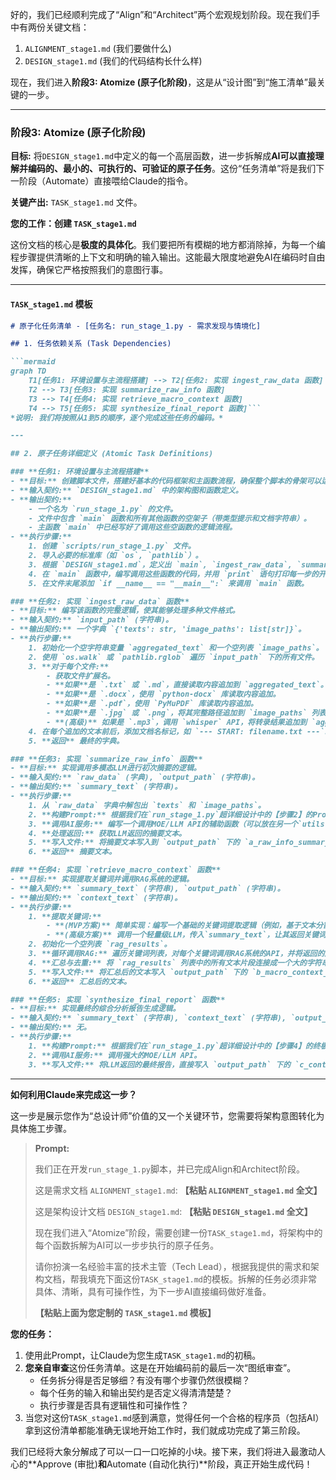 好的，我们已经顺利完成了“Align”和“Architect”两个宏观规划阶段。现在我们手中有两份关键文档：

1.  `ALIGNMENT_stage1.md` (我们要做什么)
2.  `DESIGN_stage1.md` (我们的代码结构长什么样)

现在，我们进入**阶段3: Atomize (原子化阶段)**，这是从“设计图”到“施工清单”最关键的一步。

---

### **阶段3: Atomize (原子化阶段)**

**目标:** 将`DESIGN_stage1.md`中定义的每一个高层函数，进一步拆解成**AI可以直接理解并编码的、最小的、可执行的、可验证的原子任务**。这份“任务清单”将是我们下一阶段（Automate）直接喂给Claude的指令。

**关键产出:** `TASK_stage1.md` 文件。

**您的工作：创建 `TASK_stage1.md`**

这份文档的核心是**极度的具体化**。我们要把所有模糊的地方都消除掉，为每一个编程步骤提供清晰的上下文和明确的输入输出。这能最大限度地避免AI在编码时自由发挥，确保它严格按照我们的意图行事。

---

#### **`TASK_stage1.md` 模板**

```markdown
# 原子化任务清单 - [任务名: run_stage_1.py - 需求发现与情境化]

## 1. 任务依赖关系 (Task Dependencies)

```mermaid
graph TD
    T1[任务1: 环境设置与主流程搭建] --> T2[任务2: 实现 ingest_raw_data 函数]
    T2 --> T3[任务3: 实现 summarize_raw_info 函数]
    T3 --> T4[任务4: 实现 retrieve_macro_context 函数]
    T4 --> T5[任务5: 实现 synthesize_final_report 函数]```
*说明: 我们将按照从1到5的顺序，逐个完成这些任务的编码。*

---

## 2. 原子任务详细定义 (Atomic Task Definitions)

### **任务1: 环境设置与主流程搭建**
- **目标:** 创建脚本文件，搭建好基本的代码框架和主函数流程，确保整个脚本的骨架可以运行。
- **输入契约:** `DESIGN_stage1.md` 中的架构图和函数定义。
- **输出契约:**
    - 一个名为 `run_stage_1.py` 的文件。
    - 文件中包含 `main` 函数和所有其他函数的空架子（带类型提示和文档字符串）。
    - 主函数 `main` 中已经写好了调用这些空函数的逻辑流程。
- **执行步骤:**
    1. 创建 `scripts/run_stage_1.py` 文件。
    2. 导入必要的标准库（如 `os`, `pathlib`）。
    3. 根据 `DESIGN_stage1.md`，定义出 `main`, `ingest_raw_data`, `summarize_raw_info`, `retrieve_macro_context`, `synthesize_final_report` 这几个函数的签名（函数名、参数、返回值类型提示），函数体暂时用 `pass` 占位。
    4. 在 `main` 函数中，编写调用这些函数的代码，并用 `print` 语句打印每一步的开始和结束，例如 `print("开始执行数据摄入...")`。
    5. 在文件末尾添加 `if __name__ == "__main__":` 来调用 `main` 函数。

### **任务2: 实现 `ingest_raw_data` 函数**
- **目标:** 编写该函数的完整逻辑，使其能够处理多种文件格式。
- **输入契约:** `input_path` (字符串)。
- **输出契约:** 一个字典 `{'texts': str, 'image_paths': list[str]}`。
- **执行步骤:**
    1. 初始化一个空字符串变量 `aggregated_text` 和一个空列表 `image_paths`。
    2. 使用 `os.walk` 或 `pathlib.rglob` 遍历 `input_path` 下的所有文件。
    3. **对于每个文件:**
        - 获取文件扩展名。
        - **如果**是 `.txt` 或 `.md`，直接读取内容追加到 `aggregated_text`。
        - **如果**是 `.docx`，使用 `python-docx` 库读取内容追加。
        - **如果**是 `.pdf`，使用 `PyMuPDF` 库读取内容追加。
        - **如果**是 `.jpg` 或 `.png`，将其完整路径追加到 `image_paths` 列表。
        - **(高级)** 如果是 `.mp3`，调用 `whisper` API，将转录结果追加到 `aggregated_text`。 (MVP阶段可先用占位符)
    4. 在每个追加的文本前后，添加文档名标记，如 `--- START: filename.txt ---`。
    5. **返回** 最终的字典。

### **任务3: 实现 `summarize_raw_info` 函数**
- **目标:** 实现调用多模态LLM进行初次摘要的逻辑。
- **输入契约:** `raw_data` (字典), `output_path` (字符串)。
- **输出契约:** `summary_text` (字符串)。
- **执行步骤:**
    1. 从 `raw_data` 字典中解包出 `texts` 和 `image_paths`。
    2. **构建Prompt:** 根据我们在`run_stage_1.py`超详细设计中的【步骤2】的Prompt模板，将`texts`和`image_paths`（可能需要将图片转为Base64）组装成一个完整的、符合多模态模型API要求的数据结构。
    3. **调用AI服务:** 编写一个调用MOE/LLM API的辅助函数（可以放在另一个`utils.py`文件中），传入构建好的Prompt。
    4. **处理返回:** 获取LLM返回的摘要文本。
    5. **写入文件:** 将摘要文本写入到 `output_path` 下的 `a_raw_info_summary.txt` 文件中。
    6. **返回** 摘要文本。

### **任务4: 实现 `retrieve_macro_context` 函数**
- **目标:** 实现提取关键词并调用RAG系统的逻辑。
- **输入契约:** `summary_text` (字符串), `output_path` (字符串)。
- **输出契约:** `context_text` (字符串)。
- **执行步骤:**
    1. **提取关键词:**
        - **(MVP方案)** 简单实现：编写一个基础的关键词提取逻辑（例如，基于文本分割或常用词）。
        - **(高级方案)** 调用一个轻量级LLM，传入`summary_text`，让其返回关键词列表。
    2. 初始化一个空列表 `rag_results`。
    3. **循环调用RAG:** 遍历关键词列表，对每个关键词调用RAG系统的API，并将返回的片段追加到 `rag_results`。
    4. **汇总与去重:** 将 `rag_results` 列表中的所有文本片段连接成一个大的字符串，并处理可能的重复内容。
    5. **写入文件:** 将汇总后的文本写入 `output_path` 下的 `b_macro_context_report.txt` 文件中。
    6. **返回** 汇总后的文本。

### **任务5: 实现 `synthesize_final_report` 函数**
- **目标:** 实现最终的综合分析报告生成逻辑。
- **输入契约:** `summary_text` (字符串), `context_text` (字符串), `output_path` (字符串)。
- **输出契约:** 无。
- **执行步骤:**
    1. **构建Prompt:** 根据我们在`run_stage_1.py`超详细设计中的【步骤4】的终极Prompt模板，将`summary_text`和`context_text`作为上下文注入。
    2. **调用AI服务:** 调用强大的MOE/LLM API。
    3. **写入文件:** 将LLM返回的最终报告，直接写入 `output_path` 下的 `c_contextualized_req_report.txt` 文件中。

```

---

**如何利用Claude来完成这一步？**

这一步是展示您作为“总设计师”价值的又一个关键环节，您需要将架构意图转化为具体施工步骤。

> **Prompt:**
>
> 我们正在开发`run_stage_1.py`脚本，并已完成Align和Architect阶段。
>
> 这是需求文档 `ALIGNMENT_stage1.md`:
> **【粘贴 `ALIGNMENT_stage1.md` 全文】**
>
> 这是架构设计文档 `DESIGN_stage1.md`:
> **【粘贴 `DESIGN_stage1.md` 全文】**
>
> 现在我们进入“Atomize”阶段，需要创建一份`TASK_stage1.md`，将架构中的每个函数拆解为AI可以一步步执行的原子任务。
>
> 请你扮演一名经验丰富的技术主管（Tech Lead），根据我提供的需求和架构文档，帮我填充下面这份`TASK_stage1.md`的模板。拆解的任务必须非常具体、清晰，具有可操作性，为下一步AI直接编码做好准备。
>
> **【粘贴上面为您定制的 `TASK_stage1.md` 模板】**

**您的任务：**

1.  使用此Prompt，让Claude为您生成`TASK_stage1.md`的初稿。
2.  **您亲自审查**这份任务清单。这是在开始编码前的最后一次“图纸审查”。
    *   任务拆分得是否足够细？有没有哪个步骤仍然很模糊？
    *   每个任务的输入和输出契约是否定义得清清楚楚？
    *   执行步骤是否具有逻辑性和可操作性？
3.  当您对这份`TASK_stage1.md`感到满意，觉得任何一个合格的程序员（包括AI）拿到这份清单都能准确无误地开始工作时，我们就成功完成了第三阶段。

我们已经将大象分解成了可以一口一口吃掉的小块。接下来，我们将进入最激动人心的**Approve (审批)**和**Automate (自动化执行)**阶段，真正开始生成代码！
